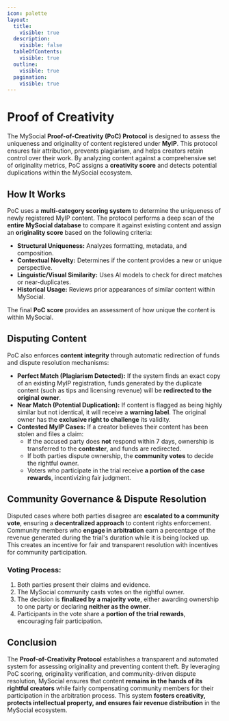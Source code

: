 ```yaml
---
icon: palette
layout:
  title:
    visible: true
  description:
    visible: false
  tableOfContents:
    visible: true
  outline:
    visible: true
  pagination:
    visible: true
---
```


# Proof of Creativity

The MySocial **Proof-of-Creativity (PoC) Protocol** is designed to assess the uniqueness and originality of content registered under **MyIP**. This protocol ensures fair attribution, prevents plagiarism, and helps creators retain control over their work. By analyzing content against a comprehensive set of originality metrics, PoC assigns a **creativity score** and detects potential duplications within the MySocial ecosystem.

## How It Works

PoC uses a **multi-category scoring system** to determine the uniqueness of newly registered MyIP content. The protocol performs a deep scan of the **entire MySocial database** to compare it against existing content and assign an **originality score** based on the following criteria:

* **Structural Uniqueness:** Analyzes formatting, metadata, and composition.
* **Contextual Novelty:** Determines if the content provides a new or unique perspective.
* **Linguistic/Visual Similarity:** Uses AI models to check for direct matches or near-duplicates.
* **Historical Usage:** Reviews prior appearances of similar content within MySocial.

The final **PoC score** provides an assessment of how unique the content is within MySocial.

## Disputing Content

PoC also enforces **content integrity** through automatic redirection of funds and dispute resolution mechanisms:

* **Perfect Match (Plagiarism Detected):** If the system finds an exact copy of an existing MyIP registration, funds generated by the duplicate content (such as tips and licensing revenue) will be **redirected to the original owner**.
* **Near Match (Potential Duplication):** If content is flagged as being highly similar but not identical, it will receive a **warning label**. The original owner has the **exclusive right to challenge** its validity.
* **Contested MyIP Cases:** If a creator believes their content has been stolen and files a claim:
  * If the accused party does **not** respond within 7 days, ownership is transferred to the **contester**, and funds are redirected.
  * If both parties dispute ownership, the **community votes** to decide the rightful owner.
  * Voters who participate in the trial receive **a portion of the case rewards**, incentivizing fair judgment.

## Community Governance & Dispute Resolution

Disputed cases where both parties disagree are **escalated to a community vote**, ensuring a **decentralized approach** to content rights enforcement. Community members who **engage in arbitration** earn a percentage of the revenue generated during the trial's duration while it is being locked up. This creates an incentive for fair and transparent resolution with incentives for community participation.

### Voting Process:

1. Both parties present their claims and evidence.
2. The MySocial community casts votes on the rightful owner.
3. The decision is **finalized by a majority vote**, either awarding ownership to one party or declaring **neither as the owner**.
4. Participants in the vote share a **portion of the trial rewards**, encouraging fair participation.

## Conclusion

The **Proof-of-Creativity Protocol** establishes a transparent and automated system for assessing originality and preventing content theft. By leveraging PoC scoring, originality verification, and community-driven dispute resolution, MySocial ensures that content **remains in the hands of its rightful creators** while fairly compensating community members for their participation in the arbitration process. This system **fosters creativity, protects intellectual property, and ensures fair revenue distribution** in the MySocial ecosystem.
